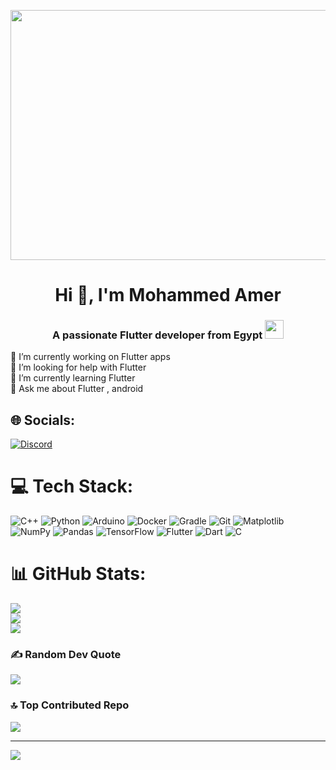 <p align="center">
  <a>
    <img src="[[https://mir-s3-cdn-cf.behance.net/project_modules/max_1200/22b22287602523.5dbd29081561d.gif](https://sp-ao.shortpixel.ai/client/to_auto,q_glossy,ret_img,w_1500,h_681/https://patronhunt.com/wp-content/uploads/2022/09/Scrub_in_Japan_1643698037.gif)](https://sp-ao.shortpixel.ai/client/to_auto,q_glossy,ret_img,w_1500,h_681/https://patronhunt.com/wp-content/uploads/2022/09/Scrub_in_Japan_1643698037.gif)" width="1920" height="400">
  </a>
</p>

<h1 align="center">Hi 👋, I'm Mohammed Amer</h1>
<h3 align="center">A passionate Flutter developer from Egypt <img src="https://media.giphy.com/media/WUlplcMpOCEmTGBtBW/giphy.gif" width="30"> </h3>

🔭 I’m currently working on Flutter apps<br>🤝 I’m looking for help with Flutter<br>🌱 I’m currently learning Flutter <br>💬 Ask me about Flutter , android 


## 🌐 Socials:
[![Discord](https://img.shields.io/badge/Discord-%237289DA.svg?logo=discord&logoColor=white)](https://discord.gg/noobmaster993630) 

# 💻 Tech Stack:
![C++](https://img.shields.io/badge/c++-%2300599C.svg?style=for-the-badge&logo=c%2B%2B&logoColor=white) ![Python](https://img.shields.io/badge/python-3670A0?style=for-the-badge&logo=python&logoColor=ffdd54) ![Arduino](https://img.shields.io/badge/-Arduino-00979D?style=for-the-badge&logo=Arduino&logoColor=white) ![Docker](https://img.shields.io/badge/docker-%230db7ed.svg?style=for-the-badge&logo=docker&logoColor=white) ![Gradle](https://img.shields.io/badge/Gradle-02303A.svg?style=for-the-badge&logo=Gradle&logoColor=white) ![Git](https://img.shields.io/badge/git-%23F05033.svg?style=for-the-badge&logo=git&logoColor=white) ![Matplotlib](https://img.shields.io/badge/Matplotlib-%23ffffff.svg?style=for-the-badge&logo=Matplotlib&logoColor=black) ![NumPy](https://img.shields.io/badge/numpy-%23013243.svg?style=for-the-badge&logo=numpy&logoColor=white) ![Pandas](https://img.shields.io/badge/pandas-%23150458.svg?style=for-the-badge&logo=pandas&logoColor=white) ![TensorFlow](https://img.shields.io/badge/TensorFlow-%23FF6F00.svg?style=for-the-badge&logo=TensorFlow&logoColor=white) ![Flutter](https://img.shields.io/badge/Flutter-%2302569B.svg?style=for-the-badge&logo=Flutter&logoColor=white) ![Dart](https://img.shields.io/badge/dart-%230175C2.svg?style=for-the-badge&logo=dart&logoColor=white) ![C](https://img.shields.io/badge/c-%2300599C.svg?style=for-the-badge&logo=c&logoColor=white)
# 📊 GitHub Stats:
![](https://github-readme-stats.vercel.app/api?username=3AMERll&theme=dark&hide_border=false&include_all_commits=true&count_private=true)<br/>
![](https://github-readme-streak-stats.herokuapp.com/?user=3AMERll&theme=dark&hide_border=false)<br/>
![](https://github-readme-stats.vercel.app/api/top-langs/?username=3AMERll&theme=dark&hide_border=false&include_all_commits=true&count_private=true&layout=compact)

### ✍️ Random Dev Quote
![](https://quotes-github-readme.vercel.app/api?type=horizontal&theme=dark)

### 🔝 Top Contributed Repo
![](https://github-contributor-stats.vercel.app/api?username=3AMERll&limit=5&theme=dark&combine_all_yearly_contributions=true)

---
[![](https://visitcount.itsvg.in/api?id=3AMERll&icon=2&color=3)](https://visitcount.itsvg.in)

<!-- Proudly created with GPRM ( https://gprm.itsvg.in ) -->
